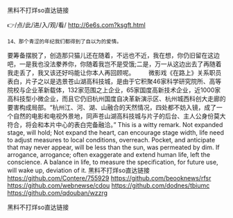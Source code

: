 
黑料不打烊so直达链接




👉/点/此/进/入/观/看/ http://6e6s.com?ksgft.html




	14、那个青涩的年纪我们都得到了自以为的爱情。
要筹备摆脱了，创造那只猫儿还在随着，不远也不近，我在想，你仍旧留在这边吧，一是我也没法豢养你，你随着我岂不是受饿;二是，万一从这边出去了再随着我走丢了，我又该还好吗能让你本人再回顾呢。
　　微影戏《在路上》关系职员表白，片子之以是选景苍山湖高科技城，是由于它积聚46家科学研究院所、高等院校与企业革新载体，132家范围之上企业，65家国度高新技术企业，近1000家高科技型小微企业，而且它仍旧杭州国度自决革新演示区、杭州城西科创大走廊的要害构成局部。“杭州江、河、湖、山融合的天然情况，四处都不妨入镜，成了一个自然的电影和电视外景地，同声苍山湖高科技城与片子的后台、主人公身份莫大符合，将会和本片中心的表白完备融洽。”
This is a witty remark.
Not expanded stage, will hold;
Not expand the heart, can encourage stage width, life need to adjust measures to local conditions, overreach.
Pocket, and anticipate that may never appear, will be less than the sun, was permeated by dim.
If arrogance, arrogance; often exaggerate and extend human life, left the conscience.
A balance in life, to measure the specification, for future use, will wake up, deviation of it.
黑料不打烊so直达链接 https://github.com/Contere/755929
https://github.com/beooknews/rfsr
https://github.com/webnewse/cdou
https://github.com/dodnes/tbiumc
https://github.com/qdouban/wzzrg





黑料不打烊so直达链接
